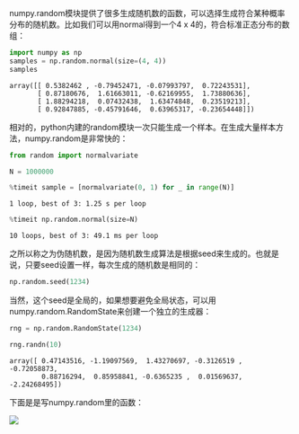 
numpy.random模块提供了很多生成随机数的函数，可以选择生成符合某种概率分布的随机数。比如我们可以用normal得到一个4 x 4的，符合标准正态分布的数组：


```python
import numpy as np
samples = np.random.normal(size=(4, 4))
samples
```




    array([[ 0.5382462 , -0.79452471, -0.07993797,  0.72243531],
           [ 0.87180676,  1.61663011, -0.62169955,  1.73880636],
           [ 1.88294218,  0.07432438,  1.63474848,  0.23519213],
           [ 0.92847885, -0.45791646,  0.63965317, -0.23654448]])



相对的，python内建的random模块一次只能生成一个样本。在生成大量样本方法，numpy.random是非常快的：


```python
from random import normalvariate

N = 1000000
```


```python
%timeit sample = [normalvariate(0, 1) for _ in range(N)]
```

    1 loop, best of 3: 1.25 s per loop
    


```python
%timeit np.random.normal(size=N)
```

    10 loops, best of 3: 49.1 ms per loop
    

之所以称之为伪随机数，是因为随机数生成算法是根据seed来生成的。也就是说，只要seed设置一样，每次生成的随机数是相同的：


```python
np.random.seed(1234)
```

当然，这个seed是全局的，如果想要避免全局状态，可以用numpy.random.RandomState来创建一个独立的生成器：


```python
rng = np.random.RandomState(1234)
```


```python
rng.randn(10)
```




    array([ 0.47143516, -1.19097569,  1.43270697, -0.3126519 , -0.72058873,
            0.88716294,  0.85958841, -0.6365235 ,  0.01569637, -2.24268495])



下面是是写numpy.random里的函数：

![](http://oydgk2hgw.bkt.clouddn.com/pydata-book/rzcuf.png)


```python

```
